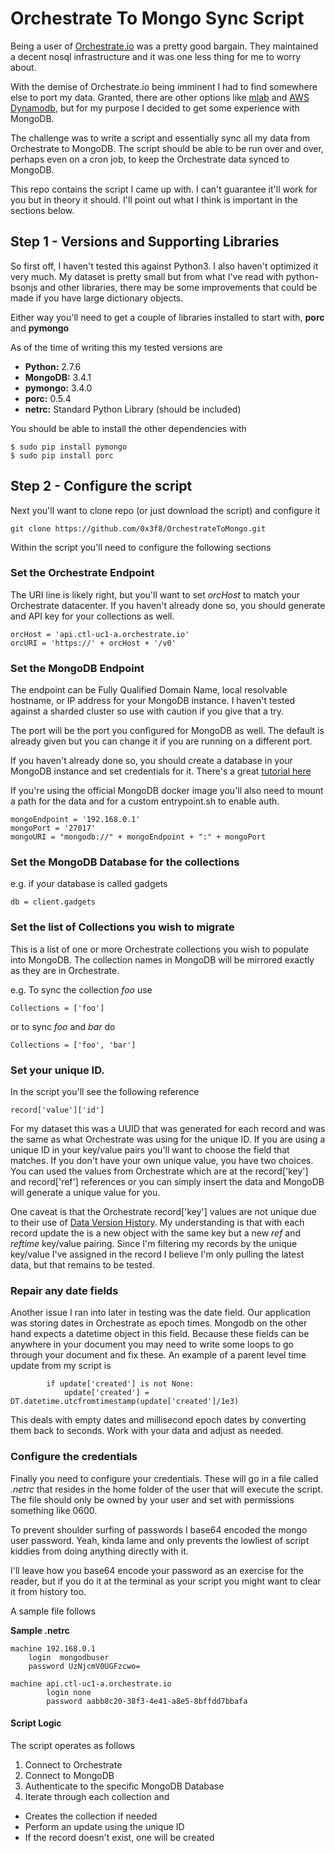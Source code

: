# Orchestrate To Mongo Sync Script

Being a user of [Orchestrate.io](https://orchestrate.io) was a pretty good bargain.  They maintained a decent nosql infrastructure and it was one less thing for me to worry about.

With the demise of Orchestrate.io being imminent I had to find somewhere else to port my data.  Granted, there are other options like [mlab](https://mlab.com/) and [AWS Dynamodb](https://aws.amazon.com/dynamodb/), but for my purpose I decided to get some experience with MongoDB.

The challenge was to write a script and essentially sync all my data from Orchestrate to MongoDB.  The script should be able to be run over and over, perhaps even on a cron job, to keep the Orchestrate data synced to MongoDB.

This repo contains the script I came up with.  I can't guarantee it'll work for you but in theory it should.  I'll point out what I think is important in the sections below.


## Step 1 - Versions and Supporting Libraries

So first off, I haven't tested this against Python3.  I also haven't optimized it very much.  My dataset is pretty small but from what I've read with python-bsonjs and other libraries, there may be some improvements that could be made if you have large dictionary objects.

Either way you'll need to get a couple of libraries installed to start with, **porc** and **pymongo**

As of the time of writing this my tested versions are

- **Python:** 2.7.6
- **MongoDB:** 3.4.1
- **pymongo:** 3.4.0
- **porc:** 0.5.4
- **netrc:** Standard Python Library (should be included)


You should be able to install the other dependencies with


```
$ sudo pip install pymongo
$ sudo pip install porc

```

## Step 2 - Configure the script

Next you'll want to clone repo (or just download the script) and configure it

```
git clone https://github.com/0x3f8/OrchestrateToMongo.git

```
Within the script you'll need to configure the following sections

### Set the Orchestrate Endpoint

The URI line is likely right, but you'll want to set *orcHost* to match your Orchestrate datacenter.  If you haven't already done so, you should generate and API key for your collections as well.

```
orcHost = 'api.ctl-uc1-a.orchestrate.io'
orcURI = 'https://' + orcHost + '/v0'
```

### Set the MongoDB Endpoint

The endpoint can be Fully Qualified Domain Name, local resolvable hostname, or IP address for your MongoDB instance.  I haven't tested against a sharded cluster so use with caution if you give that a try.

The port will be the port you configured for MongoDB as well.  The default is already given but you can change it if you are running on a different port.

If you haven't already done so, you should create a database in your MongoDB instance and set credentials for it.  There's a great [tutorial here](https://docs.mongodb.com/manual/core/authorization/)

If you're using the official MongoDB docker image you'll also need to mount a path for the data and for a custom entrypoint.sh to enable auth.


```
mongoEndpoint = '192.168.0.1'
mongoPort = '27017'
mongoURI = "mongodb://" + mongoEndpoint + ":" + mongoPort
```
### Set the MongoDB Database for the collections

e.g. if your database is called gadgets

```
db = client.gadgets
```

### Set the list of Collections you wish to migrate

This is a list of one or more Orchestrate collections you wish to populate into MongoDB.  The collection names in MongoDB will be mirrored exactly as they are in Orchestrate.

e.g. To sync the collection *foo* use

```
Collections = ['foo']
```

or to sync *foo* and *bar* do

```
Collections = ['foo', 'bar']
```

### Set your unique ID.

In the script you'll see the following reference

```
record['value']['id']
```

For my dataset this was a UUID that was generated for each record and was the same as what Orchestrate was using for the unique ID.  If you are using a unique ID in your key/value pairs you'll want to choose the field that matches.  If you don't have your own unique value, you have two choices.  You can used the values from Orchestrate which are at the record['key'] and record['ref'] references or you can simply insert the data and MongoDB will generate a unique value for you.

One caveat is that the Orchestrate record['key'] values are not unique due to their use of [Data Version History](https://orchestrate.io/docs/data-version-history).  My understanding is that with each record update the is a new object with the same key but a new *ref* and *reftime* key/value pairing.  Since I'm filtering my records by the unique key/value I've assigned in the record I believe I'm only pulling the latest data, but that remains to be tested.

### Repair any date fields

Another issue I ran into later in testing was the date field.  Our application was storing dates in Orchestrate as epoch times.  Mongodb on the other hand expects a datetime object in this field.
Because these fields can be anywhere in your document you may need to write some loops to go through your document and fix these.   An example of a parent level time update from my script is

```
        if update['created'] is not None:
            update['created'] = DT.datetime.utcfromtimestamp(update['created']/1e3)
```

This deals with empty dates and millisecond epoch dates by converting them back to seconds.  Work with your data and adjust as needed.

### Configure the credentials

Finally you need to configure your credentials.  These will go in a file called *.netrc* that resides in the home folder of the user that will execute the script.  The file should only be owned by your user and set with permissions something like 0600.

To prevent shoulder surfing of passwords I base64 encoded the mongo user password.  Yeah, kinda lame and only prevents the lowliest of script kiddies from doing anything directly with it.

I'll leave how you base64 encode your password as an exercise for the reader, but if you do it at the terminal as your script you might want to clear it from history too.

A sample file follows

**Sample .netrc**

```
machine 192.168.0.1
	login  mongodbuser
	password UzNjcmV0UGFzcwo=

machine api.ctl-uc1-a.orchestrate.io
        login none
        password aabb8c20-38f3-4e41-a8e5-8bffdd7bbafa
```

#### Script Logic

The script operates as follows

1. Connect to Orchestrate
2. Connect to MongoDB
3. Authenticate to the specific MongoDB Database
4. Iterate through each collection and

- Creates the collection if needed
- Perform an update using the unique ID
- If the record doesn't exist, one will be created
